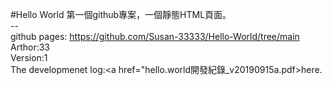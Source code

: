 #Hello World
第一個github專案，一個靜態HTML頁面。
<br>
--<br>
github pages:
<a href="https://github.com/Susan-33333/Hello-World/tree/main">https://github.com/Susan-33333/Hello-World/tree/main</a><br>
Arthor:33<br>
Version:1<br>
The developmenet log:<a href="hello.world開發紀錄_v20190915a.pdf>here</a>.<br>
